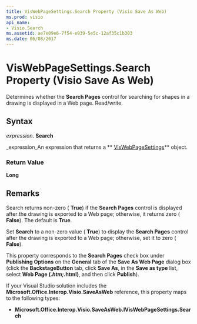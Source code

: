 ```yaml
---
title: VisWebPageSettings.Search Property (Visio Save As Web)
ms.prod: visio
api_name:
- Visio.Search
ms.assetid: ae7e09e6-7f54-e939-5e5c-12af35c1b303
ms.date: 06/08/2017
---
```



# VisWebPageSettings.Search Property (Visio Save As Web)

Determines whether the **Search Pages** control for searching for shapes in a drawing is displayed in a Web page. Read/write.


## Syntax

 _expression_. **Search**

 _expression_An expression that returns a ** [VisWebPageSettings](http://msdn.microsoft.com/library/14280ea7-e8b1-d4b2-941b-121f2c17f787%28Office.15%29.aspx)** object.


### Return Value

 **Long**


## Remarks

Search returns non-zero ( **True**) if the **Search Pages** control is displayed after the drawing is exported to a Web page; otherwise, it returns zero ( **False**). The default is **True**.

Set **Search** to a non-zero value ( **True**) to display the **Search Pages** control after the drawing is exported to a Web page; otherwise, set it to zero ( **False**). 

This property corresponds to the **Search Pages** check box under **Publishing Options** on the **General** tab of the **Save As Web Page** dialog box (click the **BackstageButton** tab, click **Save As**, in the **Save as type** list, select **Web Page (*.htm;*.html)**, and then click **Publish**).

If your Visual Studio solution includes the **Microsoft.Office.Interop.Visio.SaveAsWeb** reference, this property maps to the following types:


- **Microsoft.Office.Interop.Visio.SaveAsWeb.IVisWebPageSettings.Search**
    

